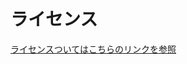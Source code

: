# ライセンス
[ライセンスついてはこちらのリンクを参照](https://github.com/kouhei-math-project/kouhei-math-project.github.io/blob/main/LICENSE.md)
